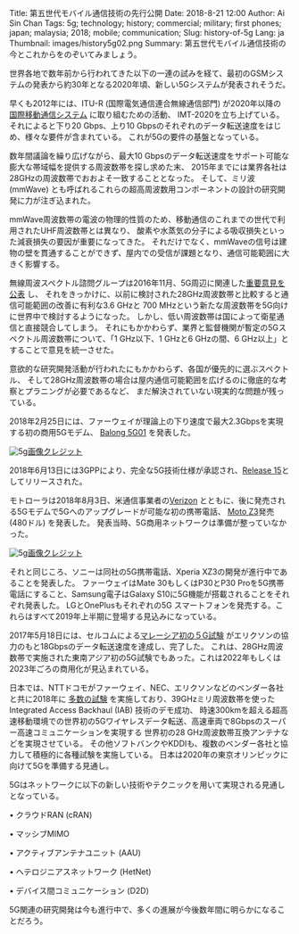Title: 第五世代モバイル通信技術の先行公開
Date: 2018-8-21 12:00
Author: Ai Sin Chan
Tags: 5g; technology; history; commercial; military; first phones; japan; malaysia; 2018; mobile; communication; 
Slug: history-of-5g
Lang: ja
Thumbnail: images/history5g02.png
Summary: 第五世代モバイル通信技術の今とこれからをのぞいてみましょう。

世界各地で数年前から行われてきた以下の一連の試みを経て、最初のGSMシステムの発表から約30年となる2020年頃、新しい5Gシステムが発表されそうだ。

早くも2012年には、ITU-R (国際電気通信連合無線通信部門) が2020年以降の [国際移動通信システム](https://www.itu.int/en/ITU-R/study-groups/rsg5/rwp5d/imt-2020/Pages/default.aspx) に取り組むための活動、
IMT-2020を立ち上げている。それによると下り20 Gbps、上り10 Gbpsのそれぞれのデータ転送速度をはじめ、様々な要件が含まれている。
これが5Gの要件の基盤となっている。

数年間議論を繰り広げながら、最大10 Gbpsのデータ転送速度をサポート可能な膨大な帯域幅を提供する周波数帯を探し求めた末、
2015年までには業界各社は28GHzの周波数帯でおおよそ一致することとなった。
そして、ミリ波 (mmWave) とも呼ばれるこれらの超高周波数用コンポーネントの設計の研究開発に力が注ぎ込まれた。

mmWave周波数帯の電波の物理的性質のため、移動通信のこれまでの世代で利用されたUHF周波数帯とは異なり、
酸素や水蒸気の分子による吸収損失といった減衰損失の要因が重要になってきた。
それだけでなく、mmWaveの信号は建物の壁を貫通することができず、屋内での受信が課題となり、通信可能範囲に大きく影響する。

無線周波スペクトル諮問グループは2016年11月、5G周辺に関連した[重要意見を公表](http://rspg-spectrum.eu/2016/11/) し、
それをきっかけに、以前に検討された28GHz周波数帯と比較すると通信可能範囲の改善に有利な3.6 GHzと
700 MHzという新たな周波数帯を5G向けに世界中で検討するようになった。
しかし、低い周波数帯は国によって衛星通信と直接競合してしまう。
それにもかかわらず、業界と監督機関が暫定の5Gスペクトル周波数帯について、「1 GHz以下、1 GHzと6 GHzの間、6 GHz以上」とすることで意見を統一させた。

意欲的な研究開発活動が行われたにもかかわらず、各国が優先的に選ぶスペクトル、
そして28GHz周波数帯の場合は屋内通信可能範囲を広げるのに徹底的な考察とプラニングが必要であるなど、
まだ解決されていない現実的な問題が残っている。

2018年2月25日には、ファーウェイが理論上の下り速度で最大2.3Gbpsを実現する初の商用5Gモデム、
[Balong 5G01](https://www.huawei.com/en/press-events/news/2018/2/5G-Customer-premises-Equipment) を発表した。
 
![5g](/images/history5g01.jpg)<a class="caption" href="http://www.globaltimes.cn/content/1090798.shtml">画像クレジット</a>
 
2018年6月13日には3GPPにより、完全な5G技術仕様が承認され、[Release 15](http://www.3gpp.org/release-15)としてリリースされた。

モトローラは2018年8月3日、米通信事業者の[Verizon](https://www.verizonwireless.com/wireless-devices/smartphones/moto-z3/)
とともに、後に発売される5Gモデムで5Gへのアップグレードが可能な初の携帯電話、
[Moto Z3](https://www.motorola.com/us/products/moto-z-gen-3)発売 (480ドル) を発表した。
発表当時、5G商用ネットワークは準備が整っていなかった。


![5g](/images/history5g02.png)<a class="caption" href="https://www.verizonwireless.com/wireless-devices/smartphones/moto-z3/">画像クレジット</a>

それと同じころ、ソニーは同社の5G携帯電話、Xperia XZ3の開発が進行中であることを発表した。
ファーウェイはMate 30もしくはP30とP30 Proを5G携帯電話にすること、Samsung電子はGalaxy S10に5G機能が搭載されることをそれぞれ発表した。
LGとOnePlusもそれぞれの5G スマートフォンを発売する。これらはすべて2019年上半期に登場する見込みになっている。

2017年5月18日には、セルコムによる[マレーシア初の５G試験](https://www.ericsson.com/en/press-releases/2017/5/celcom-teams-up-with-ericsson-to-deliver-malaysias-first-5g-trial) 
がエリクソンの協力のもと18Gbpsのデータ転送速度を達成し、完了した。
これは、28GHz周波数帯で実施された東南アジア初の5G試験でもあった。これは2022年もしくは2023年ごろの商用化が見込まれている。

日本では、NTTドコモがファーウェイ、NEC、エリクソンなどのベンダー各社と共に2018年に
[多数の試験](https://www.nttdocomo.co.jp/english/info/media_center/pr/2018/) 
を実施しており、39GHzミリ周波数帯を使ったIntegrated Access Backhaul (IAB) 技術のデモ成功、
時速300kmを超える超高速移動環境での世界初の5Gワイヤレスデータ転送、高速車両で8Gbpsのスーパー高速コミュニケーションを実現する
世界初の28 GHz周波数帯互換アンテナなどを実現させている。
その他ソフトバンクやKDDIも、複数のベンダー各社と協力して積極的に各種試験を実施している。
日本は2020年の東京オリンピックに向けて5Gを準備する見通し。

5Gはネットワークに以下の新しい技術やテクニックを用いて実現される見通しとなっている。

• クラウドRAN (cRAN)

• マッシブMIMO

• アクティブアンテナユニット (AAU)

• ヘテロジニアスネットワーク (HetNet)

• デバイス間コミュニケーション (D2D)


5G関連の研究開発は今も進行中で、多くの進展が今後数年間に明らかになることだろう。
